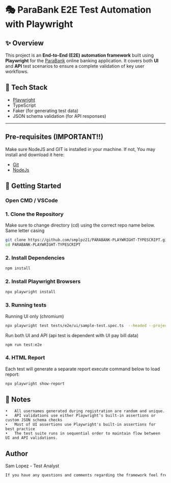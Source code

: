 # 🎭 ParaBank E2E Test Automation with Playwright

## ✨ Overview

This project is an **End-to-End (E2E) automation framework** built using **Playwright** for the [ParaBank](https://parabank.parasoft.com/) online banking application. It covers both **UI** and **API** test scenarios to ensure a complete validation of key user workflows.


## 🚀 Tech Stack

- [Playwright](https://playwright.dev/)
- TypeScript
- Faker (for generating test data)
- JSON schema validation (for API responses)
---

## Pre-requisites (IMPORTANT!!)
Make sure NodeJS and GIT is installed in your machine. If not,
You may install and download it here:
 - [Git](https://git-scm.com/downloads/win)
 - [NodeJs](https://nodejs.org/en)


## 🚀 Getting Started
### Open CMD / VSCode

### 1. Clone the Repository
Make sure to change directory (cd) using the correct repo name below. Same letter casing 
```bash
git clone https://github.com/smplpz21/PARABANK-PLAYWRIGHT-TYPESCRIPT.git
cd PARABANK-PLAYWRIGHT-TYPESCRIPT
```
### 2. Install Dependencies
```bash
npm install
```
### 2. Install Playwright Browsers
```bash
npx playwright install
```
### 3. Running tests
Running UI only (chromium)
```bash
npx playwright test tests/e2e/ui/sample-test.spec.ts  --headed --project=chromium
```
Run both UI and API (api test is dependent with UI pay bill data)

```bash
npm run test:e2e
```

### 4. HTML Report
Each test will generate a separate report
execute command below to load report:
```bash
npx playwright show-report
```

## 📌 Notes
	•	All usernames generated during registration are random and unique.
	•	API validations use either Playwright’s built-in assertions or custom JSON schema checks
    •	Most of UI assertions use Playwright's built-in assertions for best practice
    •	The test suite runs in sequential order to maintain flow between UI and API validations.
    

## Author
Sam Lopez - Test Analyst
```bash
If you have any questions and comments regarding the framework feel free to reach out! Happy coding :)
```
